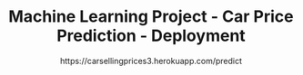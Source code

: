 ﻿#  
<h1 align="center"> Machine Learning Project - Car Price Prediction - Deployment</h1>
<p align="center">https://carsellingprices3.herokuapp.com/predict</a></p><br>
<p align="center">
